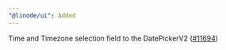 ```yaml
---
"@linode/ui": Added
---
```


Time and Timezone selection field to the DatePickerV2 ([#11694](https://github.com/linode/manager/pull/11694))
